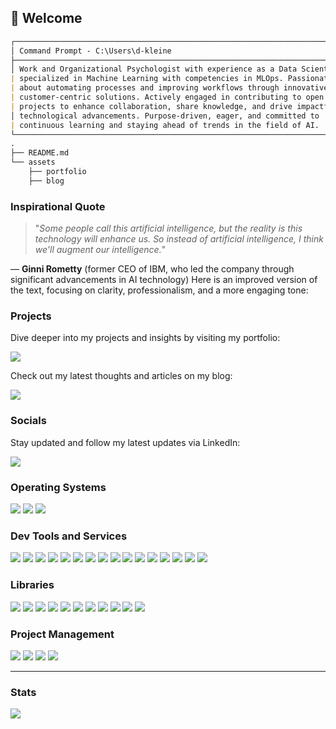 ## 👋 Welcome

```markdown
┌──────────────────────────────────────────────────────────────────────────────┐
│ Command Prompt - C:\Users\d-kleine                                           │
├──────────────────────────────────────────────────────────────────────────────┤
│ Work and Organizational Psychologist with experience as a Data Scientist     │
| specialized in Machine Learning with competencies in MLOps. Passionate       │
| about automating processes and improving workflows through innovative,       │
| customer-centric solutions. Actively engaged in contributing to open source  │
| projects to enhance collaboration, share knowledge, and drive impactful      │
│ technological advancements. Purpose-driven, eager, and committed to          │
| continuous learning and staying ahead of trends in the field of AI.          │
└──────────────────────────────────────────────────────────────────────────────┘
.
├── README.md
└── assets
    ├── portfolio
    ├── blog
```

### Inspirational Quote

> "*Some people call this artificial intelligence, but the reality is this technology will enhance us. So instead of artificial intelligence, I think we'll augment our intelligence.*"

— **Ginni Rometty** (former CEO of IBM, who led the company through significant advancements in AI technology)
Here is an improved version of the text, focusing on clarity, professionalism, and a more engaging tone:

### Projects

Dive deeper into my projects and insights by visiting my portfolio:

<a href="https://d-kleine.github.io/"><img src="https://img.shields.io/badge/Portfolio-white?style=plastic&logo=github&logoColor=black"/></a>

Check out my latest thoughts and articles on my blog:

<a href="https://dkleine.substack.com/"><img src="https://img.shields.io/badge/Blog-white?style=plastic&logo=substack&logoColor=orange"/></a>

### Socials

Stay updated and follow my latest updates via LinkedIn:

<a href="https://www.linkedin.com/in/d-kleine"><img src="https://img.shields.io/badge/LinkedIn-grey?style=social&logo=linkedin&logoColor=blue"/></a>

### Operating Systems

<a href="https://www.microsoft.com/windows"><img src="https://img.shields.io/badge/Windows-grey?style=for-the-badge&logo=windows&logoColor=blue"/></a> 
<a href="https://docs.microsoft.com/en-us/windows/wsl/"><img src="https://img.shields.io/badge/WSL-grey?style=for-the-badge&logo=linux"/></a> 
<a href="https://ubuntu.com/"><img src="https://img.shields.io/badge/Ubuntu-grey?style=for-the-badge&logo=ubuntu"/></a>

### Dev Tools and Services

<a href="https://www.python.org/"><img src="https://img.shields.io/badge/python-grey?style=for-the-badge&logo=python"/></a> 
<a href="https://jupyter.org/"><img src="https://img.shields.io/badge/jupyter-grey?style=for-the-badge&logo=jupyter"/></a> 
<a href="https://www.sqlite.org/"><img src="https://img.shields.io/badge/sqlite-grey?style=for-the-badge&logo=sqlite&logoColor=blue"/></a> 
<a href="https://www.docker.com/"><img src="https://img.shields.io/badge/docker-grey?style=for-the-badge&logo=docker"/></a>
<a href="https://git-scm.com/"><img src="https://img.shields.io/badge/git-grey?style=for-the-badge&logo=git"/></a> 
<a href="https://github.com/"><img src="https://img.shields.io/badge/github-grey?style=for-the-badge&logo=github"/></a> 
<a href="https://github.com/features/actions"><img src="https://img.shields.io/badge/actions-grey?style=for-the-badge&logo=githubactions&logoColor=blue"/></a> 
<a href="https://code.visualstudio.com/"><img src="https://img.shields.io/badge/vs code-grey?style=for-the-badge"/></a>
<a href="https://azure.microsoft.com/"><img src="https://img.shields.io/badge/azure-grey?style=for-the-badge"/></a> 
<a href="https://azure.microsoft.com/en-us/services/devops/pipelines/"><img src="https://img.shields.io/badge/pipelines-grey?style=for-the-badge"/></a>
<a href="https://aws.amazon.com/sagemaker/"><img src="https://img.shields.io/badge/sagemaker-grey?style=for-the-badge"/></a> 
<a href="https://www.wandb.com/"><img src="https://img.shields.io/badge/w&b-grey?style=for-the-badge&logo=weightsandbiases"/></a> 
<a href="https://swagger.io/"><img src="https://img.shields.io/badge/swagger-grey?style=for-the-badge&logo=swagger"/></a> 
<a href="https://www.postman.com/"><img src="https://img.shields.io/badge/postman-grey?style=for-the-badge&logo=postman"/></a> 
<a href="https://www.terraform.io/"><img src="https://img.shields.io/badge/terraform-grey?style=for-the-badge&logo=terraform"/></a> 
<a href="https://www.getdbt.com/"><img src="https://img.shields.io/badge/dbt-grey?style=for-the-badge&logo=dbt"/></a>

### Libraries

<a href="https://pytorch.org/"><img src="https://img.shields.io/badge/pytorch-grey?style=for-the-badge&logo=pytorch"/></a> 
<a href="https://scikit-learn.org/"><img src="https://img.shields.io/badge/sklearn-grey?style=for-the-badge&logo=scikitlearn"/></a> 
<a href="https://huggingface.co/"><img src="https://img.shields.io/badge/%F0%9F%A4%97%20Hugging%20Face-grey?style=for-the-badge"/></a>
<a href="https://www.langchain.com/"><img src="https://img.shields.io/badge/langchain-grey?style=for-the-badge&logo=langchain&logoColor=white"/></a> 
<a href="https://opencv.org/"><img src="https://img.shields.io/badge/OpenCV-grey?style=for-the-badge&logo=opencv"/></a> 
<a href="https://numpy.org/"><img src="https://img.shields.io/badge/numpy-grey?style=for-the-badge&logo=numpy&logoColor=blue"/></a> 
<a href="https://pandas.pydata.org/"><img src="https://img.shields.io/badge/pandas-grey?style=for-the-badge&logo=pandas&logoColor=blue"/></a> 
<a href="https://www.scipy.org/"><img src="https://img.shields.io/badge/scipy-grey?style=for-the-badge&logo=scipy"/></a> 
<a href="https://docs.pytest.org/"><img src="https://img.shields.io/badge/pytest-grey?style=for-the-badge&logo=pytest"/></a> 
<a href="https://mlflow.org/"><img src="https://img.shields.io/badge/MLflow-grey?style=for-the-badge&logo=mlflow"/></a> 
<a href="https://fastapi.tiangolo.com/"><img src="https://img.shields.io/badge/fastapi-grey?style=for-the-badge&logo=fastapi"/></a>

### Project Management

<a href="https://www.atlassian.com/software/confluence"><img src="https://img.shields.io/badge/confluence-grey?style=for-the-badge&logo=confluence&logoColor=blue"/></a> 
<a href="https://asana.com/"><img src="https://img.shields.io/badge/asana-grey?style=for-the-badge&logo=asana"/></a> 
<a href="https://trello.com/"><img src="https://img.shields.io/badge/trello-grey?style=for-the-badge&logo=trello&logoColor=blue"/></a> 
<a href="https://www.notion.so/"><img src="https://img.shields.io/badge/notion-grey?style=for-the-badge&logo=notion&logoColor=black"/></a>

---

### Stats
<a href="https://github.com/d-kleine"><img src="https://github-readme-stats.vercel.app/api?username=d-kleine&show=reviews,discussions_started,discussions_answered,prs_merged,prs_merged_percentage&show_icons=true&theme=dark&hide_rank=true"/></a>
